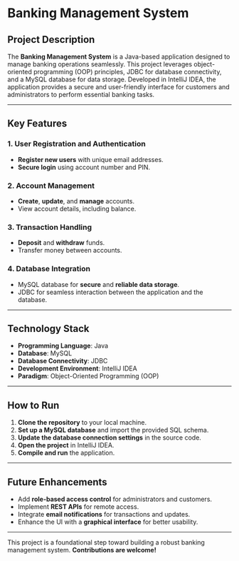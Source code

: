 # Banking Management System

## Project Description

The **Banking Management System** is a Java-based application designed to manage banking operations seamlessly. This project leverages object-oriented programming (OOP) principles, JDBC for database connectivity, and a MySQL database for data storage. Developed in IntelliJ IDEA, the application provides a secure and user-friendly interface for customers and administrators to perform essential banking tasks.

---

## Key Features

### 1. User Registration and Authentication
- **Register new users** with unique email addresses.  
- **Secure login** using account number and PIN.

### 2. Account Management
- **Create**, **update**, and **manage** accounts.  
- View account details, including balance.

### 3. Transaction Handling
- **Deposit** and **withdraw** funds.  
- Transfer money between accounts.

### 4. Database Integration
- MySQL database for **secure** and **reliable data storage**.  
- JDBC for seamless interaction between the application and the database.

---

## Technology Stack
- **Programming Language**: Java  
- **Database**: MySQL  
- **Database Connectivity**: JDBC  
- **Development Environment**: IntelliJ IDEA  
- **Paradigm**: Object-Oriented Programming (OOP)  

---

## How to Run

1. **Clone the repository** to your local machine.  
2. **Set up a MySQL database** and import the provided SQL schema.  
3. **Update the database connection settings** in the source code.  
4. **Open the project** in IntelliJ IDEA.  
5. **Compile and run** the application.

---

## Future Enhancements

- Add **role-based access control** for administrators and customers.  
- Implement **REST APIs** for remote access.  
- Integrate **email notifications** for transactions and updates.  
- Enhance the UI with a **graphical interface** for better usability.

---

This project is a foundational step toward building a robust banking management system. **Contributions are welcome!**

